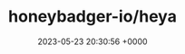 ---
title: "honeybadger-io/heya"
link: "https://github.com/honeybadger-io/heya"
date: "2023-05-23 20:30:56 +0000"
description: "Heya 👋 is a campaign mailer for Rails. Think of it like ActionMailer, but for timed email sequences. It can also perform other actions like sending a text message."
category: "github"
---